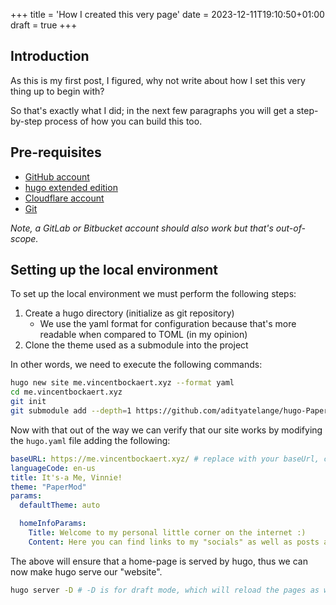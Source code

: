 +++
title = 'How I created this very page'
date = 2023-12-11T19:10:50+01:00
draft = true
+++

## Introduction

As this is my first post, I figured, why not write about how I set this very thing up to begin with?

So that's exactly what I did; in the next few paragraphs you will get a step-by-step process of how you can build this too.

## Pre-requisites

- [GitHub account](https://github.com/)
- [hugo extended edition](https://gohugo.io/installation/)
- [Cloudflare account](https://dash.cloudflare.com/login)
- [Git](https://git-scm.com/downloads)

*Note, a GitLab or Bitbucket account should also work but that's out-of-scope.*

## Setting up the local environment

To set up the local environment we must perform the following steps:

1. Create a hugo directory (initialize as git repository)
    - We use the yaml format for configuration because that's more readable when compared to TOML (in my opinion)
2. Clone the theme used as a submodule into the project

In other words, we need to execute the following commands:

```bash
hugo new site me.vincentbockaert.xyz --format yaml
cd me.vincentbockaert.xyz
git init
git submodule add --depth=1 https://github.com/adityatelange/hugo-PaperMod.git themes/PaperMod 
```

Now with that out of the way we can verify that our site works by modifying the `hugo.yaml` file adding the following:

```yaml
baseURL: https://me.vincentbockaert.xyz/ # replace with your baseUrl, can be fake for now
languageCode: en-us
title: It's-a Me, Vinnie!
theme: "PaperMod"
params:
  defaultTheme: auto

  homeInfoParams:
    Title: Welcome to my personal little corner on the internet :)
    Content: Here you can find links to my "socials" as well as posts about hobby-activities, either IT or otherwise related.
```

The above will ensure that a home-page is served by hugo, thus we can now make hugo serve our "website".

```bash
hugo server -D # -D is for draft mode, which will reload the pages as we make edits
```

## 